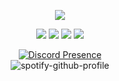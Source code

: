 <p align="center"><img src="https://count.getloli.com/get/@barkeser2002?theme=rule34"></p>

<p align="center">
   <a href="https://discord.com/users/637985724007841812" target"blank_"><img src="https://img.shields.io/badge/Barİskeser%20-111111.svg?&style=for-the-badge&logo=discord&logoColor=white"></a>
   <a href="https://www.instagram.com/baris_keser_" target"blank_"><img src="https://img.shields.io/badge/baris__keser__%20-111111.svg?&style=for-the-badge&logo=instagram&logoColor=white"></a>
   <a href="https://sptfy.com/barkeser2002" target"blank_"><img src="https://img.shields.io/badge/barkeser2002%20-111111.svg?&style=for-the-badge&logo=spotify&logoColor=white"></a>
   <a href="https://github.com/barkeser2002" target"blank_"><img src="https://img.shields.io/badge/barkeser2002%20-111111.svg?&style=for-the-badge&logo=github&logoColor=white"></a>
</p>
<div align="center">
       

[![Discord Presence]([https://lanyard-profile-readme.vercel.app/api/637985724007841812?theme=dark&bg=none&animated=true&ignoreAppId=1071763435005685900&showDisplayName=true)](https://discord.com/users/637985724007841812)<br>
 </a>
 ![spotify-github-profile](https://spotify-github-profile.kittinanx.com/api/view.svg?uid=barkeser2002&cover_image=true&theme=default&show_offline=true&background_color=none&interchange=false&bar_color=b30000&bar_color_cover=false)
</div>

